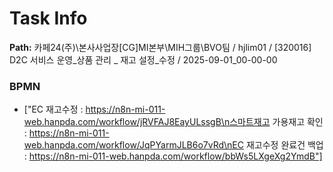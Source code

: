 # Task Info

**Path:** 카페24(주)\본사사업장\[CG]MI본부\MIH그룹\BVO팀 / hjlim01 / [320016] D2C 서비스 운영_상품 관리 _ 재고 설정_수정 / 2025-09-01_00-00-00

### BPMN
- ["EC 재고수정 : https://n8n-mi-011-web.hanpda.com/workflow/jRVFAJ8EayULssgB\n스마트재고 가용재고 확인 : https://n8n-mi-011-web.hanpda.com/workflow/JqPYarmJLB6o7vRd\nEC 재고수정 완료건 백업 : https://n8n-mi-011-web.hanpda.com/workflow/bbWs5LXgeXg2YmdB"]

